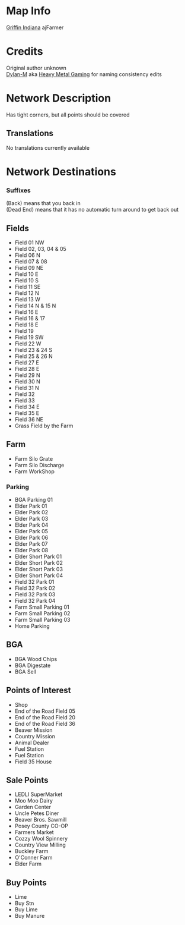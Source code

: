 # Map Info
[Griffin Indiana](https://www.farming-simulator.com/mod.php?lang=en&country=us&mod_id=196780&title=fs2019)
ajFarmer

# Credits
Original author unknown  
[Dylan-M](https://github.com/Dylan-M) aka [Heavy Metal Gaming](https://www.youtube.com/channel/UCFR1kTRqT_PrV97_sNCWHAA/) for naming consistency edits

# Network Description
Has tight corners, but all points should be covered

## Translations
No translations currently available

# Network Destinations
### Suffixes
(Back) means that you back in  
(Dead End) means that it has no automatic turn around to get back out

## Fields
 * Field 01 NW
 * Field 02, 03, 04 & 05
 * Field 06 N
 * Field 07 & 08
 * Field 09 NE
 * Field 10 E
 * Field 10 S
 * Field 11 SE
 * Field 12 N
 * Field 13 W
 * Field 14 N & 15 N
 * Field 16 E
 * Field 16 & 17
 * Field 18 E
 * Field 19
 * Field 19 SW
 * Field 22 W
 * Field 23 & 24 S
 * Field 25 & 26 N
 * Field 27 E
 * Field 28 E
 * Field 29 N
 * Field 30 N
 * Field 31 N
 * Field 32
 * Field 33
 * Field 34 E
 * Field 35 E
 * Field 36 NE
 * Grass Field by the Farm

## Farm
 * Farm Silo Grate
 * Farm Silo Discharge
 * Farm WorkShop

### Parking
 * BGA Parking 01
 * Elder Park 01
 * Elder Park 02
 * Elder Park 03
 * Elder Park 04
 * Elder Park 05
 * Elder Park 06
 * Elder Park 07
 * Elder Park 08
 * Elder Short Park 01
 * Elder Short Park 02
 * Elder Short Park 03
 * Elder Short Park 04
 * Field 32 Park 01
 * Field 32 Park 02
 * Field 32 Park 03
 * Field 32 Park 04
 * Farm Small Parking 01
 * Farm Small Parking 02
 * Farm Small Parking 03
 * Home Parking

## BGA
 * BGA Wood Chips
 * BGA Digestate
 * BGA Sell

## Points of Interest
 * Shop
 * End of the Road Field 05
 * End of the Road Field 20
 * End of the Road Field 36
 * Beaver Mission
 * Country Mission
 * Animal Dealer
 * Fuel Station
 * Fuel Station
 * Field 35 House

## Sale Points
 * LEDLI SuperMarket
 * Moo Moo Dairy
 * Garden Center
 * Uncle Petes Diner
 * Beaver Bros. Sawmill
 * Posey County CO-OP
 * Farmers Market
 * Cozzy Wool Spinnery
 * Country View Milling
 * Buckley Farm
 * O'Conner Farm
 * Elder Farm

## Buy Points
 * Lime
 * Buy Stn
 * Buy Lime
 * Buy Manure
